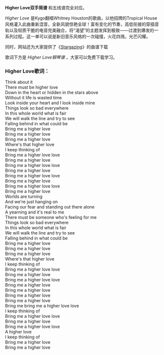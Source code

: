 

**Higher Love双手简谱** 和五线谱完全对应。

_Higher Love_ 是Kygo翻唱Whitney Houston的歌曲，以他招牌的Tropical
House风格灌入此曲重新混音，全新风貌惊艳全球！富有变化的节奏，高低衔接的穿插音轨以及轻质干脆的电音完美融合，将“渴望”的主题发挥到极致——过渡到爆发的一系列过程。这一单可以说是新旧音乐风格的一次碰撞，火花四溅，光芒闪耀。

同时，网站还为大家提供了《[Stargazing](Music-9516-Stargazing-Kygo.html "Stargazing")》的曲谱下载

歌词下方是 _Higher Love钢琴谱_ ，大家可以免费下载学习。

### Higher Love歌词：

Think about it  
There must be higher love  
Down in the heart or hidden in the stars above  
Without it life is wasted time  
Look inside your heart and I look inside mine  
Things look so bad everywhere  
In this whole world what is fair  
We will walk the line and try to see  
Falling behind in what could be  
Bring me a higher love  
Bring me a higher love  
Bring me a higher love  
Where's that higher love  
I keep thinking of  
Bring me a higher love love  
Bring me a higher love  
Bring me a higher love love  
Bring me a higher love  
Bring me a higher love love  
Bring me a higher love  
Bring me a higher love love  
Bring me a higher love  
Worlds are turning  
And we're just hanging on  
Facing our fear and standing out there alone  
A yearning and it's real to me  
There must be someone who's feeling for me  
Things look so bad everywhere  
In this whole world what is fair  
We will walk the line and try to see  
Falling behind in what could be  
Bring me a higher love  
Bring me a higher love  
Bring me a higher love  
Where's that higher love  
I keep thinking of  
Bring me a higher love love  
Bring me a higher love  
Bring me a higher love love  
Bring me a higher love  
Bring me a higher love  
Bring me a higher love  
Bring me a higher love  
Bring me bring me a higher love love  
I keep thinking of  
Bring me a higher love love  
Bring me a higher love  
Bring me a higher love love  
A higher love  
I keep thinking of  
Bring me a higher love  
Bring me a higher love

